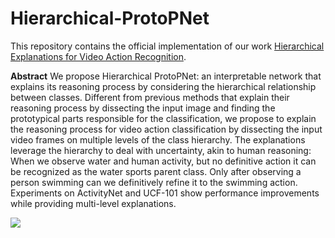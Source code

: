 # Hierarchical-ProtoPNet
This repository contains the official implementation of our work [Hierarchical Explanations for Video Action Recognition](https://arxiv.org/pdf/2301.00436.pdf).

**Abstract** We propose Hierarchical ProtoPNet: an interpretable network that explains its reasoning process by considering the hierarchical relationship between classes. Different from previous methods that explain their reasoning process by dissecting the input image and finding the prototypical parts responsible for the classification, we propose to explain the reasoning process for video action classification by dissecting the input video frames on multiple levels of the class hierarchy. The explanations leverage the hierarchy to deal with uncertainty, akin to human reasoning: When we observe water and human activity, but no definitive action it can be recognized as the water sports parent class. Only after observing a person swimming can we definitively refine it to the swimming action. Experiments on ActivityNet and UCF-101 show performance improvements while providing multi-level explanations. 

<img src="https://github.com/sadafgulshad1/Hierarchical-ProtoPNet/main/Architecture_HProtoPNet.png"  />
